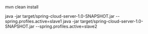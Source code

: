 mvn clean install

java -jar  target/spring-cloud-server-1.0-SNAPSHOT.jar --spring.profiles.active=slave1
java -jar  target/spring-cloud-server-1.0-SNAPSHOT.jar --spring.profiles.active=slave2